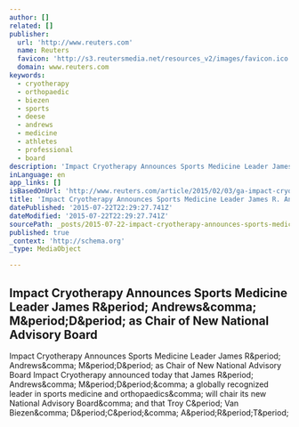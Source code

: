 ```yaml
---
author: []
related: []
publisher:
  url: 'http://www.reuters.com'
  name: Reuters
  favicon: 'http://s3.reutersmedia.net/resources_v2/images/favicon.ico'
  domain: www.reuters.com
keywords:
  - cryotherapy
  - orthopaedic
  - biezen
  - sports
  - deese
  - andrews
  - medicine
  - athletes
  - professional
  - board
description: 'Impact Cryotherapy Announces Sports Medicine Leader James R. Andrews, M.D. as Chair of New National Advisory Board Impact Cryotherapy announced today that James R. Andrews, M.D., a globally recognized leader in sports medicine and orthopaedics, will chair its new National Advisory Board, and that Troy C. Van Biezen, D.C., A.R.T.'
inLanguage: en
app_links: []
isBasedOnUrl: 'http://www.reuters.com/article/2015/02/03/ga-impact-cryotherapy-idUSnBw035154a+100+BSW20150203'
title: 'Impact Cryotherapy Announces Sports Medicine Leader James R. Andrews, M.D. as Chair of New National Advisory Board'
datePublished: '2015-07-22T22:29:27.741Z'
dateModified: '2015-07-22T22:29:27.741Z'
sourcePath: _posts/2015-07-22-impact-cryotherapy-announces-sports-medicine-leader-james-r.md
published: true
_context: 'http://schema.org'
_type: MediaObject

---
```

<article style=""><h1>Impact Cryotherapy Announces Sports Medicine Leader James R&amp;period; Andrews&amp;comma; M&amp;period;D&amp;period; as Chair of New National Advisory Board</h1><p>Impact Cryotherapy Announces Sports Medicine Leader James R&amp;period; Andrews&amp;comma; M&amp;period;D&amp;period; as Chair of New National Advisory Board Impact Cryotherapy announced today that James R&amp;period; Andrews&amp;comma; M&amp;period;D&amp;period;&amp;comma; a globally recognized leader in sports medicine and orthopaedics&amp;comma; will chair its new National Advisory Board&amp;comma; and that Troy C&amp;period; Van Biezen&amp;comma; D&amp;period;C&amp;period;&amp;comma; A&amp;period;R&amp;period;T&amp;period;</p></article>